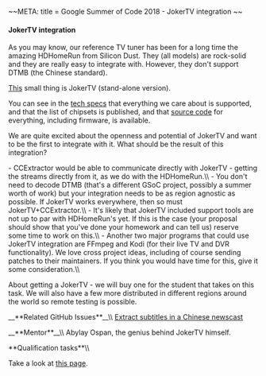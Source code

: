 \~\~META: title = Google Summer of Code 2018 - JokerTV integration \~\~

#### JokerTV integration

As you may know, our reference TV tuner has been for a long time the
amazing HDHomeRun from Silicon Dust. They (all models) are rock-solid
and they are really easy to integrate with. However, they don\'t support
DTMB (the Chinese standard).

[This](https://tv.jokersys.com/) small thing is JokerTV
(stand-alone version).

You can see in the [tech
specs](https://tv.jokersys.com/tech-specs/) that everything
we care about is supported, and that the list of chipsets is published,
and that [source code](https://tv.jokersys.com/downloads/)
for everything, including firmware, is available.

We are quite excited about the openness and potential of JokerTV and
want to be the first to integrate with it. What should be the result of
this integration?

\- CCExtractor would be able to communicate directly with JokerTV -
getting the streams directly from it, as we do with the HDHomeRun.\\\\ -
You don\'t need to decode DTMB (that\'s a different GSoC project,
possibly a summer worth of work) but your integration needs to be as
region agnostic as possible. If JokerTV works everywhere, then so must
JokerTV+CCExtractor.\\\\ - It\'s likely that JokerTV included support
tools are not up to par with HDHomeRun\'s yet. If this is the case (your
proposal should show that you\'ve done your homework and can tell us)
reserve some time to work on this.\\\\ - Another two major programs that
could use JokerTV integration are FFmpeg and Kodi (for their live TV and
DVR functionality). We love cross project ideas, including of course
sending patches to their maintainers. If you think you would have time
for this, give it some consideration.\\\\

About getting a JokerTV - we will buy one for the student that takes on
this task. We will also have a few more distributed in different regions
around the world so remote testing is possible.

\_\_\*\*Related GitHub Issues\*\*\_\_\\\\ [Extract subtitles in a
Chinese
newscast](https://github.com/CCExtractor/ccextractor/issues/918)

\_\_\*\*Mentor\*\*\_\_\\\\ Abylay Ospan, the genius behind JokerTV
himself.

 **Qualification tasks\*\*\\\\

Take a look at [this
page](https://ccextractor.org/public/gsoc/takehome).
